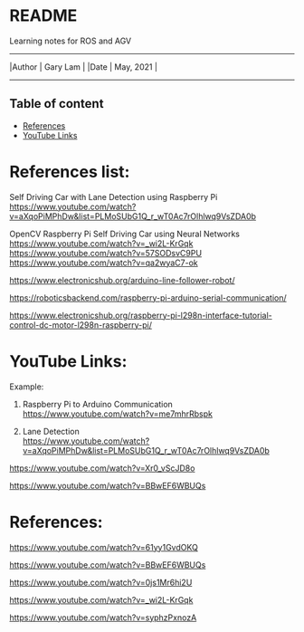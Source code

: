 # README
Learning notes for ROS and AGV

***
|Author | Gary Lam  |
|Date   | May, 2021 |
***

## Table of content
* [References](#References)
* [YouTube Links](#References)


# References list:

Self Driving Car with Lane Detection using Raspberry Pi <br>
https://www.youtube.com/watch?v=aXqoPiMPhDw&list=PLMoSUbG1Q_r_wT0Ac7rOlhlwq9VsZDA0b <br>

OpenCV Raspberry Pi Self Driving Car using Neural Networks <br>
https://www.youtube.com/watch?v=_wi2L-KrGqk <br>
https://www.youtube.com/watch?v=57SODsvC9PU <br>
https://www.youtube.com/watch?v=qa2wyaC7-ok <br>

https://www.electronicshub.org/arduino-line-follower-robot/

https://roboticsbackend.com/raspberry-pi-arduino-serial-communication/

https://www.electronicshub.org/raspberry-pi-l298n-interface-tutorial-control-dc-motor-l298n-raspberry-pi/

# YouTube Links:
Example:

1. Raspberry Pi to Arduino Communication <br>
https://www.youtube.com/watch?v=me7mhrRbspk

2. Lane Detection <br>
https://www.youtube.com/watch?v=aXqoPiMPhDw&list=PLMoSUbG1Q_r_wT0Ac7rOlhlwq9VsZDA0b

https://www.youtube.com/watch?v=Xr0_vScJD8o

https://www.youtube.com/watch?v=BBwEF6WBUQs

# References:
https://www.youtube.com/watch?v=61yy1GvdOKQ

https://www.youtube.com/watch?v=BBwEF6WBUQs

https://www.youtube.com/watch?v=0js1Mr6hi2U

https://www.youtube.com/watch?v=_wi2L-KrGqk

https://www.youtube.com/watch?v=syphzPxnozA
